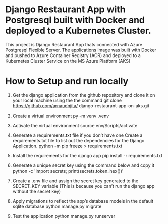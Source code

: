 # Django Restaurant App with Postgresql built with Docker and deployed to a Kubernetes Cluster.
This project is Django Restaurant App thats connected with Azure Postgresql Flexible Server. 
The applications image was built with Docker and pushed to Azure Container Registry (ACR) and deployed to a Kubernetes Cluster Service on the MS Azure Platform (AKS)

# How to Setup and run locally
1. Get the django application from the github repository and clone it on your local machine using the the command
git clone https://github.com/arnaudnjita/ django-restaurant-app-on-aks.git

2. Create a virtual environment
py -m venv .venv

3. Activate the virtual environment
source env/Scripts/activate

4. Generate a requirements.txt file if you don’t have one
Create a requirements.txt file to list out the dependencies for the Django Application. 
python -m pip freeze > requirements.txt

5. Install the requirements for the django app 
pip install -r requirements.txt

6. Generate a unique secret key using the command below and copy it
python -c 'import secrets; print(secrets.token_hex())'

7. Create a .env file and assign the secret key generated to the SECRET_KEY variable
(This is because you can’t run the django app without the secret key)

8. Apply migrations to reflect the app’s database models in the default sqlite database 
python manage.py migrate

9. Test the application
python manage.py runserver

